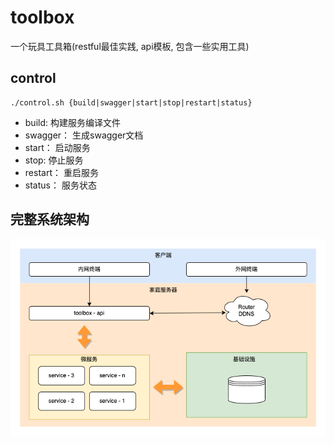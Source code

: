 # toolbox

一个玩具工具箱(restful最佳实践, api模板, 包含一些实用工具)

## control

```shell
./control.sh {build|swagger|start|stop|restart|status}
```
- build: 构建服务编译文件
- swagger： 生成swagger文档
- start： 启动服务
- stop: 停止服务
- restart： 重启服务
- status： 服务状态

## 完整系统架构

![系统架构](./draft.png)

